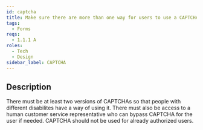 ```yaml
---
id: captcha
title: Make sure there are more than one way for users to use a CAPTCHA
tags:
  - Forms
reqs:
  - 1.1.1 A
roles:
  - Tech
  - Design
sidebar_label: CAPTCHA
---
```


## Description

There must be at least two versions of CAPTCHAs so that people with different disabilites have a way of using it. There must also be access to a human customer service representative who can bypass CAPTCHA for the user if needed. CAPTCHA should not be used for already authorized users.
